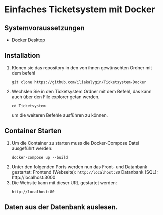 # Einfaches Ticketsystem mit Docker


## Systemvoraussetzungen

- Docker Desktop


## Installation

1. Klonen sie das repository in den von ihnen gewünschten Ordner mit dem befehl
   ```
   git clone https://github.com/iliakalygin/Ticketsystem-Docker
   ```
3. Wechslen Sie in den Ticketsystem Ordner mit dem Befehl, das kann auch über den File explorer getan werden.
   ```
   cd Ticketsystem
   ```
   um die weiteren Befehle ausführen zu können.

## Container Starten

1. Um die Container zu starten muss die Docker-Compose Datei ausgeführt werden:
   ```
   docker-compose up --build
   ```
3. Unter den folgenden Ports werden nun das Front- und Datanbank gestartet:
   Frontend (Webseite): ```http://localhost:80```
   Datanbank (SQL): http://localhost:3000
4. Die Website kann mit dieser URL gestartet werden:
   ```
   http://localhost:80
   ```

## Daten aus der Datenbank auslesen.
